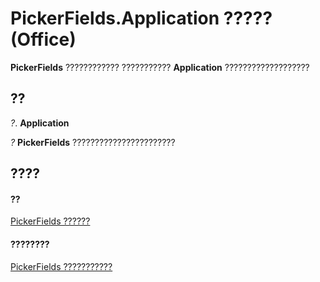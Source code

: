 
# PickerFields.Application ????? (Office)

 **PickerFields** ???????????? ??????????? **Application** ???????????????????


## ??

 _?_. **Application**

 _?_ **PickerFields** ???????????????????????


## ????


#### ??


[PickerFields ??????](74e8f404-8b60-76f2-6fc4-6199e8b7027d.md)
#### ????????


[PickerFields ???????????](http://msdn.microsoft.com/library/00d73ce4-cb37-ecb6-51d3-1b1817ab961a%28Office.15%29.aspx)